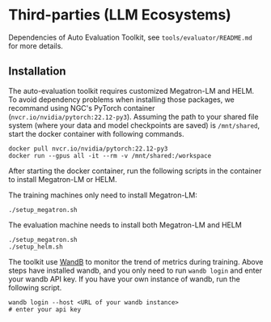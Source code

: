 # Third-parties (LLM Ecosystems)

Dependencies of Auto Evaluation Toolkit, see `tools/evaluator/README.md` for more details.

## Installation

The auto-evaluation toolkit requires customized Megatron-LM and HELM.
To avoid dependency problems when installing those packages, we recommand using NGC's PyTorch container (`nvcr.io/nvidia/pytorch:22.12-py3`).
Assuming the path to your shared file system (where your data and model checkpoints are saved) is `/mnt/shared`, start the docker container with following commands.

```shell
docker pull nvcr.io/nvidia/pytorch:22.12-py3
docker run --gpus all -it --rm -v /mnt/shared:/workspace
```

After starting the docker container, run the following scripts in the container to install Megatron-LM or HELM.

The training machines only need to install Megatron-LM:

```shell
./setup_megatron.sh
```

The evaluation machine needs to install both Megatron-LM and HELM

```shell
./setup_megatron.sh
./setup_helm.sh
```

The toolkit use [WandB](https://wandb.ai/) to monitor the trend of metrics during training. Above steps have installed wandb, and you only need to run `wandb login` and enter your wandb API key. If you have your own instance of wandb, run the following script.

```shell
wandb login --host <URL of your wandb instance>
# enter your api key
```

